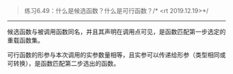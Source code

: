 > 练习6.49：什么是候选函数？什么是可行函数？/*  <rt 2019.12.19>*/

---

候选函数与被调用函数同名，并且其声明在调用点可见，是函数匹配第一步选定的重载函数集。

可行函数的形参与本次调用的实参数量相等，且实参可以传递给形参（类型相同或可转换），是函数匹配第二步选出的函数。
